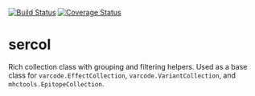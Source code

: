 [![Build Status](https://travis-ci.org/hammerlab/sercol.svg?branch=master)](https://travis-ci.org/hammerlab/sercol) [![Coverage Status](https://coveralls.io/repos/github/hammerlab/sercol/badge.svg?branch=master)](https://coveralls.io/github/hammerlab/sercol?branch=master)

# sercol
Rich collection class with grouping and filtering helpers. Used as a base class
for `varcode.EffectCollection`, `varcode.VariantCollection`, and `mhctools.EpitopeCollection`.
